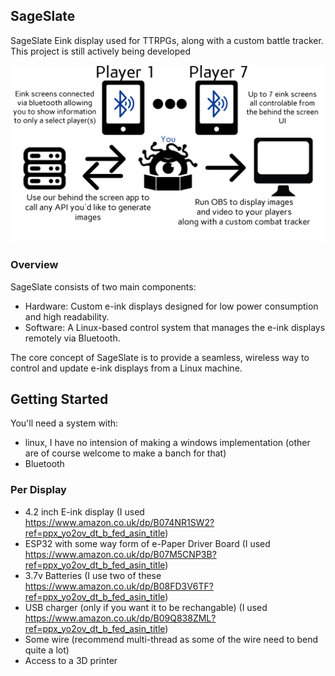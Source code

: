 ## SageSlate
SageSlate Eink display used for TTRPGs, along with a custom battle tracker. This project is still actively being developed

![SageSlate Diagram](./images/sageslate-diagram.png)

### Overview
SageSlate consists of two main components:

- Hardware: Custom e-ink displays designed for low power consumption and high readability.
- Software: A Linux-based control system that manages the e-ink displays remotely via Bluetooth.

The core concept of SageSlate is to provide a seamless, wireless way to control and update e-ink displays from a Linux machine. 

## Getting Started
You'll need a system with:
- linux, I have no intension of making a windows implementation (other are of course welcome to make a banch for that)
- Bluetooth
### Per Display
- 4.2 inch E-ink display (I used https://www.amazon.co.uk/dp/B074NR1SW2?ref=ppx_yo2ov_dt_b_fed_asin_title)
- ESP32 with some way form of e-Paper Driver Board (I used https://www.amazon.co.uk/dp/B07M5CNP3B?ref=ppx_yo2ov_dt_b_fed_asin_title)
- 3.7v Batteries (I use two of these https://www.amazon.co.uk/dp/B08FD3V6TF?ref=ppx_yo2ov_dt_b_fed_asin_title)
- USB charger (only if you want it to be rechangable) (I used https://www.amazon.co.uk/dp/B09Q838ZML?ref=ppx_yo2ov_dt_b_fed_asin_title)
- Some wire (recommend multi-thread as some of the wire need to bend quite a lot)
- Access to a 3D printer



